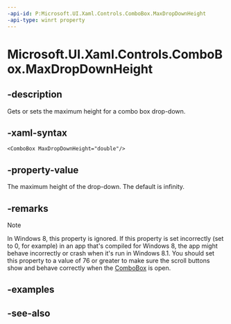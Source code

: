 ```yaml
---
-api-id: P:Microsoft.UI.Xaml.Controls.ComboBox.MaxDropDownHeight
-api-type: winrt property
---
```


<!-- Property syntax
public double MaxDropDownHeight { get;  set; }
-->

# Microsoft.UI.Xaml.Controls.ComboBox.MaxDropDownHeight

## -description
 Gets or sets the maximum height for a combo box drop-down. 

## -xaml-syntax
```xaml
<ComboBox MaxDropDownHeight="double"/>
```


## -property-value
The maximum height of the drop-down. The default is infinity.

## -remarks
> [!NOTE]
> In Windows 8, this property is ignored. If this property is set incorrectly (set to 0, for example) in an app that's compiled for Windows 8, the app might behave incorrectly or crash when it's run in Windows 8.1. You should set this property to a value of 76 or greater to make sure the scroll buttons show and behave correctly when the [ComboBox](combobox.md) is open.

## -examples

## -see-also
